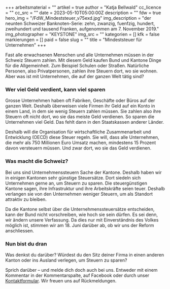 +++
arbeitsmaterial = ""
artikel = true
author = "Katja Bellwald"
cc_licence = ""
cc_src = ""
date = 2023-05-10T05:00:00Z
description = ""
fdw = true
hero_img = "/FdW_Mindeststeuer_v75exd.jpg"
img_description = "der neunten Schweizer Banknoten-Serie: zehn, zwanzig, fuenfzig, hundert, zweihundert und tausend Franken, aufgenommen am 7. November 2019."
img_photographer = "KEYSTONE"
img_src = ""
kategorien = []
kfk = false
markierungen = []
paid = false
slug = ""
title = "Mindeststeuer für Unternehmen"
+++

Fast alle erwachsenen Menschen und alle Unternehmen müssen in der Schweiz Steuern zahlen. Mit diesem Geld kaufen Bund und Kantone Dinge für die Allgemeinheit. Zum Beispiel Schulen oder Straßen. Natürliche Personen, also Privatpersonen, zahlen ihre Steuern dort, wo sie wohnen. Aber was ist mit Unternehmen, die auf der ganzen Welt tätig sind?

### Wer viel Geld verdient, kann viel sparen

Grosse Unternehmen haben oft Fabriken, Geschäfte oder Büros auf der ganzen Welt. Deshalb überweisen viele Firmen ihr Geld auf ein Konto in einem Land, in dem sie wenig Steuern zahlen müssen. Sie zahlen also ihre Steuern oft nicht dort, wo sie das meiste Geld verdienen. So sparen die Unternehmen viel Geld. Das fehlt dann in den Staatskassen anderer Länder.

Deshalb will die Organisation für wirtschaftliche Zusammenarbeit und Entwicklung (OECD) diese Steuer regeln. Sie will, dass alle Unternehmen, die mehr als 750 Millionen Euro Umsatz machen, mindestens 15 Prozent davon versteuern müssen.
Und zwar dort, wo sie das Geld verdienen.

### Was macht die Schweiz?

Bei uns sind Unternehmenssteuern Sache der Kantone. Deshalb haben wir in einigen Kantonen sehr günstige Steuersätze. Dort siedeln sich Unternehmen gerne an, um Steuern zu sparen. Die steuergünstigen Kantone sagen, ihre Infrastruktur und ihre Arbeitskräfte seien teuer. Deshalb verlangen sie von den Unternehmen weniger Steuern, um als Standort attraktiv zu bleiben.

Da die Kantone selbst über die Unternehmenssteuersätze entscheiden, kann der Bund nicht vorschreiben, wie hoch sie sein dürfen. Es sei denn, wir ändern unsere Verfassung. Da dies nur mit Einverständnis des Volkes möglich ist, stimmen wir am 18. Juni darüber ab, ob wir uns der Reform anschliessen.

### Nun bist du dran

Was denkst du darüber? Würdest du den Sitz deiner Firma in einen anderen Kanton oder ins Ausland verlegen, um Steuern zu sparen?

Sprich darüber – und melde dich doch auch bei uns. Entweder mit einem Kommentar in der Kommentarspalte, auf Facebook oder durch unser [Kontaktformular](https://www.chinderzytig.ch/kontakt/). Wir freuen uns auf Rückmeldungen.
